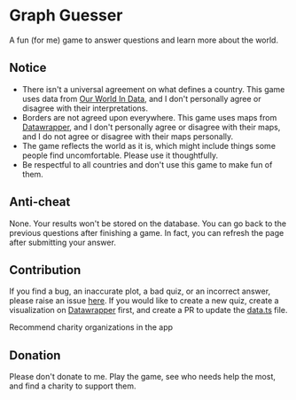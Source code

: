 # Graph Guesser

A fun (for me) game to answer questions and learn more about the world.

## Notice

- There isn't a universal agreement on what defines a country. This game uses data from [Our World In Data](https://ourworldindata.org/), and I don't personally agree or disagree with their interpretations.
- Borders are not agreed upon everywhere. This game uses maps from [Datawrapper](https://app.datawrapper.de/), and I don't personally agree or disagree with their maps, and I do not agree or disagree with their maps personally.
- The game reflects the world as it is, which might include things some people find uncomfortable. Please use it thoughtfully.
- Be respectful to all countries and don't use this game to make fun of them.

## Anti-cheat

None. Your results won't be stored on the database. You can go back to the previous questions after finishing a game. In fact, you can refresh the page after submitting your answer.

## Contribution

If you find a bug, an inaccurate plot, a bad quiz, or an incorrect answer, please raise an issue [here](https://github.com/BurgerBurglar/graph-guesser/issues). If you would like to create a new quiz, create a visualization on [Datawrapper](https://app.datawrapper.de/) first, and create a PR to update the [data.ts](https://github.com/BurgerBurglar/graph-guesser/blob/main/src/data.ts) file.

Recommend charity organizations in the app

## Donation

Please don't donate to me. Play the game, see who needs help the most, and find a charity to support them.
